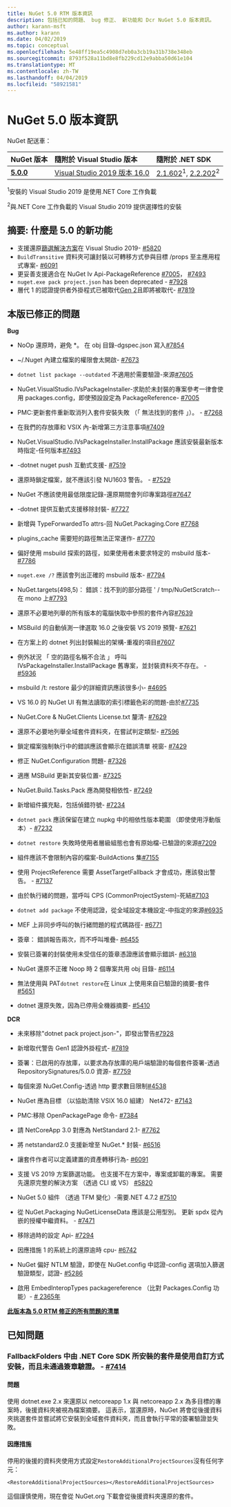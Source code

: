 ```yaml
---
title: NuGet 5.0 RTM 版本資訊
description: 包括已知的問題、 bug 修正、 新功能和 Dcr NuGet 5.0 版本資訊。
author: karann-msft
ms.author: karann
ms.date: 04/02/2019
ms.topic: conceptual
ms.openlocfilehash: 5e48ff19ea5c4908d7eb0a3cb19a31b738e348eb
ms.sourcegitcommit: 8793f528a11bd8e8fb229cd12e9abba50d61e104
ms.translationtype: MT
ms.contentlocale: zh-TW
ms.lasthandoff: 04/04/2019
ms.locfileid: "58921581"
---
```

# <a name="nuget-50-release-notes"></a>NuGet 5.0 版本資訊

NuGet 配送車：

| NuGet 版本 | 隨附於 Visual Studio 版本| 隨附於 .NET SDK|
|:---|:---|:---|
| [**5.0.0**](https://nuget.org/downloads) | [Visual Studio 2019 版本 16.0](https://visualstudio.microsoft.com/downloads/) | [2.1.602](https://dotnet.microsoft.com/download/dotnet-core/2.1)<sup>1</sup>, [2.2.202](https://dotnet.microsoft.com/download/dotnet-core/2.2)<sup>2</sup> |

<sup>1</sup>安裝的 Visual Studio 2019 是使用.NET Core 工作負載 

<sup>2</sup>與.NET Core 工作負載的 Visual Studio 2019 提供選擇性的安裝

## <a name="summary-whats-new-in-50"></a>摘要: 什麼是 5.0 的新功能

* 支援還原[篩選解決方案](https://docs.microsoft.com/en-us/visualstudio/ide/filtered-solutions?view=vs-2019)在 Visual Studio 2019- [#5820](https://github.com/NuGet/Home/issues/5820)
* `BuildTransitive` 資料夾可讓封裝以可轉移方式參與目標 /props 至主應用程式專案- [#6091](https://github.com/NuGet/Home/issues/6091)
* 更妥善支援適合在 NuGet Iv Api-PackageReference [#7005](https://github.com/NuGet/Home/issues/7005)， [#7493](https://github.com/NuGet/Home/issues/7493)
* `nuget.exe pack project.json` has been deprecated - [#7928](https://github.com/NuGet/Home/issues/7928)
* 層代 1 的認證提供者外掛程式已被取代[Gen 2](https://aka.ms/nuget-cross-platform-authentication-plugin)且即將被取代- [#7819](https://github.com/NuGet/Home/issues/7819)

## <a name="issues-fixed-in-this-release"></a>本版已修正的問題

**Bug**

* NoOp 還原時，避免 *。 在 obj 目錄-dgspec.json 寫入[#7854](https://github.com/NuGet/Home/issues/7854)

* ~/.Nuget 內建立檔案的權限會太開啟- [#7673](https://github.com/NuGet/Home/issues/7673)

* `dotnet list package --outdated` 不適用於需要驗證-來源[#7605](https://github.com/NuGet/Home/issues/7605)

* NuGet.VisualStudio.IVsPackageInstaller-求助於未封裝的專案參考一律會使用 packages.config，即使預設設定為 PackageReference- [#7005](https://github.com/NuGet/Home/issues/7005)

* PMC:更新套件重新取消列入套件安裝失敗 （「 無法找到的套件 」）。 - [#7268](https://github.com/NuGet/Home/issues/7268)

* 在我們的存放庫和 VSIX 內-新增第三方注意事項[#7409](https://github.com/NuGet/Home/issues/7409)

* NuGet.VisualStudio.IVsPackageInstaller.InstallPackage 應該安裝最新版本時指定-任何版本[#7493](https://github.com/NuGet/Home/issues/7493)

* -dotnet nuget push 互動式支援- [#7519](https://github.com/NuGet/Home/issues/7519)

* 還原時鎖定檔案，就不應該引發 NU1603 警告。 - [#7529](https://github.com/NuGet/Home/issues/7529)

* NuGet 不應該使用最低限度記錄-還原期間會列印專案路徑[#7647](https://github.com/NuGet/Home/issues/7647)

* -dotnet 提供互動式支援移除封裝- [#7727](https://github.com/NuGet/Home/issues/7727)

* 新增與 TypeForwardedTo attrs-回 NuGet.Packaging.Core [#7768](https://github.com/NuGet/Home/issues/7768)

* plugins_cache 需要短的路徑無法正常運作- [#7770](https://github.com/NuGet/Home/issues/7770)

* 偏好使用 msbuild 探索的路徑，如果使用者未要求特定的 msbuild 版本- [#7786](https://github.com/NuGet/Home/issues/7786)

* `nuget.exe /?` 應該會列出正確的 msbuild 版本- [#7794](https://github.com/NuGet/Home/issues/7794)

* NuGet.targets(498,5)： 錯誤：找不到的部分路徑 ' / tmp/NuGetScratch--在 mono 上[#7793](https://github.com/NuGet/Home/issues/7793)

* 還原不必要地列舉的所有版本的電腦快取中參照的套件內容[#7639](https://github.com/NuGet/Home/issues/7639)

* MSBuild 的自動偵測一律選取 16.0 之後安裝 VS 2019 預覽- [#7621](https://github.com/NuGet/Home/issues/7621)

* 在方案上的 dotnet 列出封裝輸出的架構-重複的項目[#7607](https://github.com/NuGet/Home/issues/7607)

* 例外狀況 「 空的路徑名稱不合法 」 呼叫 IVsPackageInstaller.InstallPackage 舊專案，並封裝資料夾不存在。 - [#5936](https://github.com/NuGet/Home/issues/5936)

* msbuild /t: restore 最少的詳細資訊應該很多小- [#4695](https://github.com/NuGet/Home/issues/4695)

* VS 16.0 的 NuGet UI 有無法讀取的索引標籤色彩的問題-由於[#7735](https://github.com/NuGet/Home/issues/7735)

* NuGet.Core & NuGet.Clients License.txt 釐清- [#7629](https://github.com/NuGet/Home/issues/7629)

* 還原不必要地列舉全域套件資料夾，在嘗試判定類型- [#7596](https://github.com/NuGet/Home/issues/7596)

* 鎖定檔案強制執行中的錯誤應該會顯示在錯誤清單 視窗- [#7429](https://github.com/NuGet/Home/issues/7429)

* 修正 NuGet.Configuration 問題- [#7326](https://github.com/NuGet/Home/issues/7326)

* 適應 MSBuild 更新其安裝位置- [#7325](https://github.com/NuGet/Home/issues/7325)

* NuGet.Build.Tasks.Pack 應為開發相依性- [#7249](https://github.com/NuGet/Home/issues/7249)

* 新增組件擴充點，包括偵錯符號- [#7234](https://github.com/NuGet/Home/issues/7234)

* `dotnet pack` 應該保留在建立 nupkg 中的相依性版本範圍 （即使使用浮動版本）- [#7232](https://github.com/NuGet/Home/issues/7232)

* `dotnet restore` 失敗時使用者層級組態也會有原始檔-已驗證的來源[#7209](https://github.com/NuGet/Home/issues/7209)

* 組件應該不會限制內容的檔案-BuildActions 集[#7155](https://github.com/NuGet/Home/issues/7155)

* 使用 ProjectReference 需要 AssetTargetFallback 才會成功，應該發出警告。 - [#7137](https://github.com/NuGet/Home/issues/7137)

* 由於執行緒的問題，當呼叫 CPS (CommonProjectSystem)-死結[#7103](https://github.com/NuGet/Home/issues/7103)

* `dotnet add package` 不使用認證，從全域設定本機設定-中指定的來源[#6935](https://github.com/NuGet/Home/issues/6935)

* MEF 上非同步呼叫的執行緒問題的程式碼路徑- [#6771](https://github.com/NuGet/Home/issues/6771)

* 簽章： 錯誤報告兩次，而不呼叫堆疊- [#6455](https://github.com/NuGet/Home/issues/6455)

* 安裝已簽署的封裝使用未受信任的簽章憑證應該會顯示錯誤- [#6318](https://github.com/NuGet/Home/issues/6318)

* NuGet 還原不正確 Noop 時 2 個專案共用 obj 目錄- [#6114](https://github.com/NuGet/Home/issues/6114)

* 無法使用與 PAT`dotnet restore`在 Linux 上使用來自已驗證的摘要-套件[#5651](https://github.com/NuGet/Home/issues/5651)

* dotnet 還原失敗，因為已停用全機器摘要- [#5410](https://github.com/NuGet/Home/issues/5410)

**DCR**

* 未來移除"dotnet pack project.json-"，即發出警告[#7928](https://github.com/NuGet/Home/issues/7928)
 
* 新增取代警告 Gen1 認證外掛程式- [#7819](https://github.com/NuGet/Home/issues/7819)
 
* 簽署：已啟用的存放庫，以要求為存放庫的用戶端驗證的每個套件簽署-透過 RepositorySignatures/5.0.0 資源- [#7759](https://github.com/NuGet/Home/issues/7759)

* 每個來源 NuGet.Config-透過 http 要求數目限制[#4538](https://github.com/NuGet/Home/issues/4538)

* NuGet 應為目標 （以協助清除 VSIX 16.0 組建） Net472- [#7143](https://github.com/NuGet/Home/issues/7143)

* PMC:移除 OpenPackagePage 命令- [#7384](https://github.com/NuGet/Home/issues/7384)

* 請 NetCoreApp 3.0 對應為 NetStandard 2.1- [#7762](https://github.com/NuGet/Home/issues/7762)

* 將 netstandard2.0 支援新增至 NuGet.* 封裝- [#6516](https://github.com/NuGet/Home/issues/6516)

* 讓套件作者可以定義建置的資產轉移行為- [#6091](https://github.com/NuGet/Home/issues/6091)

* 支援 VS 2019 方案篩選功能。 也支援不在方案中，專案或卸載的專案。 需要先還原完整的解決方案 （透過 CLI 或 VS） [#5820](https://github.com/NuGet/Home/issues/5820)

* NuGet 5.0 組件 （透過 TFM 變化）-需要.NET 4.7.2 [#7510](https://github.com/NuGet/Home/issues/7510)

* 從 NuGet.Packaging NuGetLicenseData 應該是公用型別。 更新 spdx 從內嵌的授權中繼資料。 - [#7471](https://github.com/NuGet/Home/issues/7471)

* 移除過時的設定 Api- [#7294](https://github.com/NuGet/Home/issues/7294)

* 因應措施 1 的系統上的還原逾時 cpu- [#6742](https://github.com/NuGet/Home/issues/6742)

* NuGet 偏好 NTLM 驗證，即使在 NuGet.config 中認證-config 選項加入篩選驗證類型，認證- [#5286](https://github.com/NuGet/Home/issues/5286)

* 啟用 EmbedInteropTypes packagereference （比對 Packages.Config 功能）- [# 2365年](https://github.com/NuGet/Home/issues/2365)

**[此版本為 5.0 RTM 修正的所有問題的清單](https://github.com/NuGet/Home/milestone/84?closed=1)**

## <a name="known-issues"></a>已知問題

### <a name="packages-in-fallbackfolders-installed-by-net-core-sdk-are-custom-installed-and-fail-signature-validation---7414httpsgithubcomnugethomeissues7414"></a>FallbackFolders 中由 .NET Core SDK 所安裝的套件是使用自訂方式安裝，而且未通過簽章驗證。 - [#7414](https://github.com/NuGet/Home/issues/7414)
#### <a name="issue"></a>問題
使用 dotnet.exe 2.x 來還原以 netcoreapp 1.x 與 netcoreapp 2.x 為多目標的專案時，後援資料夾被視為檔案摘要。 這表示，當還原時，NuGet 將會從後援資料夾挑選套件並嘗試將它安裝到全域套件資料夾，而且會執行平常的簽署驗證並失敗。<br>
#### <a name="workaround"></a>因應措施
停用的後援的資料夾使用方式設定`RestoreAdditionalProjectSources`沒有任何字元：

`<RestoreAdditionalProjectSources></RestoreAdditionalProjectSources>`

這個謹慎使用，現在會從 NuGet.org 下載會從後援資料夾還原的套件。

